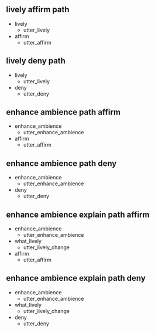 ## lively affirm path
* lively
  - utter_lively
* affirm
  - utter_affirm

## lively deny path
* lively
  - utter_lively
* deny
  - utter_deny

## enhance ambience path affirm
* enhance_ambience
  - utter_enhance_ambience
* affirm
  - utter_affirm

## enhance ambience path deny
* enhance_ambience
  - utter_enhance_ambience
* deny
  - utter_deny

## enhance ambience explain path affirm
* enhance_ambience
  - utter_enhance_ambience
* what_lively
  - utter_lively_change
* affirm
  - utter_affirm

## enhance ambience explain path deny
* enhance_ambience
  - utter_enhance_ambience
* what_lively
  - utter_lively_change
* deny
  - utter_deny

